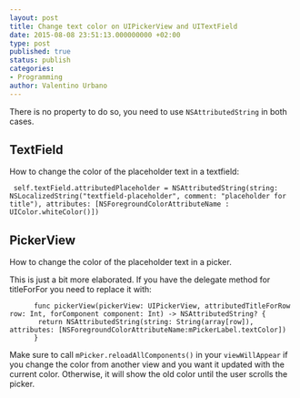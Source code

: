 ```yaml
---
layout: post
title: Change text color on UIPickerView and UITextField
date: 2015-08-08 23:51:13.000000000 +02:00
type: post
published: true
status: publish
categories:
- Programming
author: Valentino Urbano
---
```


There is no property to do so, you need to use `NSAttributedString` in both cases.

## TextField

How to change the color of the placeholder text in a textfield:

```
 self.textField.attributedPlaceholder = NSAttributedString(string:  NSLocalizedString("textfield-placeholder", comment: "placeholder for title"), attributes: [NSForegroundColorAttributeName : UIColor.whiteColor()])
```



## PickerView

How to change the color of the placeholder text in a picker.

This is just a bit more elaborated. If you have the delegate method for titleForFor you need to replace it with:


```
      func pickerView(pickerView: UIPickerView, attributedTitleForRow row: Int, forComponent component: Int) -> NSAttributedString? {
       return NSAttributedString(string: String(array[row]), attributes: [NSForegroundColorAttributeName:mPickerLabel.textColor])
      }
```



Make sure to call `mPicker.reloadAllComponents()` in your `viewWillAppear` if you change the color from another view and you want it updated with the current color. Otherwise, it will show the old color until the user scrolls the picker.